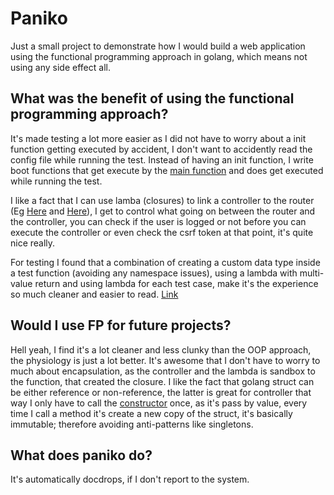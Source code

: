 # Paniko

Just a small project to demonstrate how I would build a web application using the functional programming approach in
golang, which means not using any side effect all.

## What was the benefit of using the functional programming approach?

It's made testing a lot more easier as I did not have to worry about a init function getting executed by accident, 
I don't want to accidently read the config file while running the test.  Instead of having an init function, I write 
boot functions that get execute by the
[main function](https://github.com/CJ-Jackson/paniko/blob/master/cmd/paniko/main.go) and does get executed while running the
test.

I like a fact that I can use lamba (closures) to link a controller to the router
(Eg [Here](https://github.com/CJ-Jackson/paniko/blob/master/paniko/www/home.boot.go) and
[Here](https://github.com/CJ-Jackson/paniko/blob/master/paniko/www/errors/error.boot.go)), I get to control what going
on between the router and the controller, you can check if the user is logged or not before you can execute the
controller or even check the csrf token at that point, it's quite nice really.

For testing I found that a combination of creating a custom data type inside a test function (avoiding any namespace
issues), using a lambda with multi-value return and using lambda for each test case, make it's the experience so much
cleaner and easier to read. [Link](https://github.com/CJ-Jackson/paniko/blob/master/paniko/security/user_test.go)

## Would I use FP for future projects?

Hell yeah, I find it's a lot cleaner and less clunky than the OOP approach, the physiology is just a lot better.  It's
awesome that I don't have to worry to much about encapsulation, as the controller and the lambda is sandbox to the
function, that created the closure.  I like the fact that golang struct can be either reference or non-reference, the
latter is great for controller that way I only have to call the
[constructor](https://github.com/CJ-Jackson/paniko/blob/master/paniko/www/home.go#L15)
once, as it's pass by value, every time I call a method it's create a new copy of the struct, it's basically immutable;
therefore avoiding anti-patterns like singletons.

## What does paniko do?

It's automatically docdrops, if I don't report to the system.
